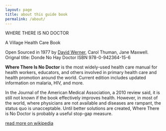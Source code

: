 ```yaml
---
layout: page
title: about this guide book
permalink: /about/
---
```


WHERE THERE IS NO DOCTOR

A Village Health Care Book

Open Sourced in 1977 by [David Werner](https://en.wikipedia.org/wiki/David_Werner), Carol Thuman, Jane Maxwell. Orignal title: Donde No Hay Doctor ISBN 978-0-942364-15-6


**Where There Is No Doctor** is the most widely-used health care manual for health workers, educators, and others involved in primary health care and health promotion around the world. Current edition includes updated information on malaria, HIV, and more.

In the Journal of the American Medical Association, a 2010 review said, it is still not known if the book effectively improves health. However, in most of the world, where physicians are not available and diseases are rampant, the status quo is unacceptable. Until better solutions are created, Where There is No Doctor is probably a useful stop-gap measure.

[read more on wikipedia](https://en.wikipedia.org/wiki/Where_There_Is_No_Doctor)
